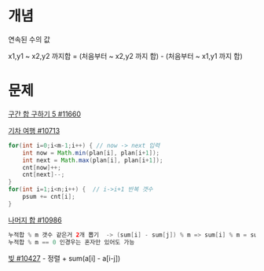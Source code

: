 # 개념

연속된 수의 값 

x1,y1 ~ x2,y2 까지합 = (처음부터 ~ x2,y2 까지 합) - (처음부터 ~ x1,y1 까지 합)



# 문제

[구간 합 구하기 5 #11660](https://www.acmicpc.net/problem/11660)

[기차 여행 #10713](https://www.acmicpc.net/problem/10713) 

```java
for(int i=0;i<m-1;i++) { // now -> next 입력	
    int now = Math.min(plan[i], plan[i+1]);
    int next = Math.max(plan[i], plan[i+1]);
    cnt[now]++;	
    cnt[next]--;
}
for(int i=1;i<n;i++) {	// i->i+1 반복 갯수
    psum += cnt[i];
}
```

[나머지 합 #10986](https://www.acmicpc.net/problem/10986)

```java
누적합 % m 갯수 같은거 2개 뽑기  -> (sum[i] - sum[j]) % m => sum[i] % m = sum[j] % m 을 이용
누적합 % m == 0 인경우는 혼자만 있어도 가능
```

[빚 #10427](https://www.acmicpc.net/problem/10427) - 정렬 + sum(a[i] - a[i-j])
